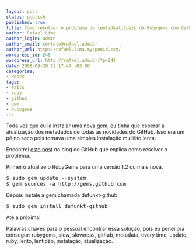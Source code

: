 ```yaml
--- 
layout: post
status: publish
published: true
title: Como resolver o problema de lentid&atilde;o do Rubygems com Github
author: Rafael Lima
author_login: admin
author_email: contato@rafael.adm.br
author_url: http://rafael.lima.myopenid.com/
wordpress_id: 248
wordpress_url: http://rafael.adm.br/?p=248
date: 2008-09-20 12:17:47 -03:00
categories: 
- Posts
tags: 
- rails
- ruby
- github
- gem
- rubygems
---
```

Toda vez que eu ia instalar uma nova gem, eu tinha que esperar a atualiza&ccedil;&atilde;o dos metadados de todas as novidades do GitHub. Isso era um p&eacute; no saco pois tornava uma simples instala&ccedil;&atilde;o muiiiiito lenta.

Encontrei <a href="http://github.com/blog/97-github-loves-rubygems-1-2">este post</a> no blog do GitHub que explica como resolver o problema.

Primeiro atualize o RubyGems para uma vers&atilde;o 1.2 ou mais nova.
<pre lang="bash">$ sudo gem update --system
$ gem sources -a http://gems.github.com</pre>

Depois instale a gem chamada defunkt-github
<pre lang="bash">$ sudo gem install defunkt-github</pre>

At&eacute; a pr&oacute;xima!

Palavras chaves para o pessoal encontrar essa solu&ccedil;&atilde;o, pois eu penei pra consegur: rubygems, slow, slowness, github, metadata, every time, update, ruby, lento, lentid&atilde;o, instala&ccedil;&atilde;o, atualiza&ccedil;&atilde;o.

